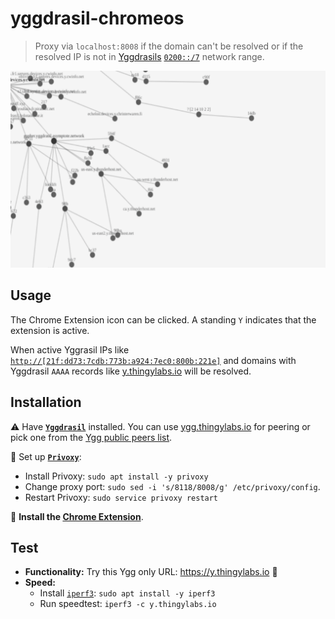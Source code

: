 # yggdrasil-chromeos

> Proxy via `localhost:8008` if the domain can't be resolved or if the resolved IP is not in [Yggdrasils](https://yggdrasil-network.github.io/) [`0200::/7`](https://yggdrasil-network.github.io/2018/07/28/addressing.html) network range.

![Yggdrasil tree](screenshot.png)

## Usage

The Chrome Extension icon can be clicked. A standing `Y` indicates that the extension is active.

When active Yggrasil IPs like [`http://[21f:dd73:7cdb:773b:a924:7ec0:800b:221e]`](http://[21f:dd73:7cdb:773b:a924:7ec0:800b:221e]) and domains with Yggdrasil `AAAA` records like [y.thingylabs.io](http://y.thingylabs.io) will be resolved.

## Installation

⚠️ Have **[`Yggdrasil`](https://yggdrasil-network.github.io/installation.html)** installed. You can use [ygg.thingylabs.io](https://ygg.thingylabs.io/) for peering or pick one from the [Ygg public peers list](https://github.com/yggdrasil-network/public-peers).

🔧 Set up **[`Privoxy`](https://www.privoxy.org/)**:
- Install Privoxy: `sudo apt install -y privoxy`
- Change proxy port: `sudo sed -i 's/8118/8008/g' /etc/privoxy/config`.
- Restart Privoxy: `sudo service privoxy restart`

🔖 **Install the [Chrome Extension](https://chrome.google.com/webstore/detail/yggdrasil-via-%60localhost8/hcgljgobhoaeojnhikfmnhdpmgbmflec)**.

## Test

- **Functionality:** Try this Ygg only URL: https://y.thingylabs.io 🚀
- **Speed:**
  - Install [`iperf3`](https://iperf.fr/): `sudo apt install -y iperf3`
  - Run speedtest: `iperf3 -c y.thingylabs.io`
